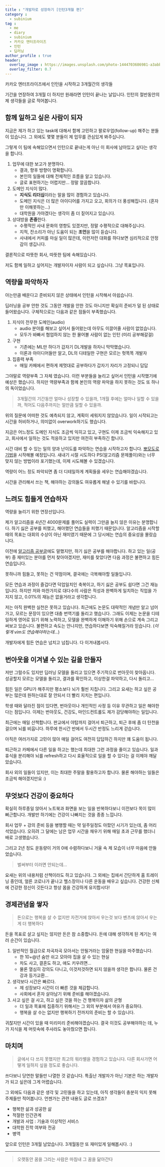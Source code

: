 ```yaml
---
title : "개발자로 성장하기 [인턴3개월 편]"
category :
  - subinium
tag :
  - me
  - diary
  - subinium
  - 카카오 엔터프라이즈
  - 인턴
  - 딥러닝
author_profile : true
header:
  overlay_image : https://images.unsplash.com/photo-1444703686981-a3abbc4d4fe3?ixlib=rb-1.2.1&ixid=eyJhcHBfaWQiOjEyMDd9&auto=format&fit=crop&w=2250&q=80
  overlay_filter: 0.7
---
```


카카오 엔터프라이즈에서 인턴을 시작하고 3개월간의 생각들

기간을 연장하여 3개월 더 하지만 원래라면 인턴이 끝나는 날입니다.
인턴의 절반동안의 제 생각들을 글로 적어봅니다.

## 함께 일하고 싶은 사람이 되자

지금은 제가 하고 있는 task에 대해서 함께 고민하고 팔로우업(follow-up) 해주는 분들이 있습니다.
그 외에도 몇몇 분들이 제 업무를 관심있게 봐주십니다.

그렇게 이 팀에 속해있으면서 인턴으로 끝내는게 아닌 이 회사에 남아있고 싶다는 생각을 합니다.

1. 업무에 대한 보고가 분명하다.
   - 결과, 향후 방향이 명확합니다.
   - 본인의 일들에 대해 전체적인 흐름을 알고 있습니다.
   - 글로 표현하기는 어렵지만... 정말 깔끔합니다.
2. 도메인 지식이 많다.
   - **지식도 리더십**이라는 말을 많이 경험하고 있습니다. 
   - 도메인 지식은 더 많은 아이디어를 가지고 오고, 회의가 더 풍성해집니다. (혼자만 이해못하는...)
   - 대학원을 가야겠다는 생각이 좀 더 짙어지고 있습니다.
3. 상대방을 **존중**한다.
   - 수평적인 사내 문화의 영향도 있겠지만, 정말 수평적으로 대해주십니다.
   - 지적, 잔소리가 아닌 도움이 되는 **조언**을 많이 듣습니다.
   - 사내에서 커피를 마실 일이 많은데, 이런저런 대화를 하다보면 심리적으로 안정감이 생깁니다.
   
결론적으로 따뜻한 회사, 따뜻한 팀에 속해있습니다. 

저도 함께 일하고 싶어지는 개발자이자 사람이 되고 싶습니다. 그냥 목표입니다.

## 역량을 파악하자

아는만큼 배운다고 준비되지 않은 상태에서 인턴을 시작해서 아쉽습니다.

딥러닝을 공부 안한 것도 그동안 개발을 안한 것도 아니지만 확실히 준비가 덜 된 상태로 들어왔습니다.
구체적으로는 다음과 같은 점들이 부족했습니다.

1. 지식이 전무한 도메인(audio) 
    - audio 분야를 해보고 싶어서 들어왔는데 아무도 이끌어줄 사람이 없었습니다.
    - 모두가 바빠서 협업하지 않는 한 물어볼 사람이 없는 인턴 (미리 공부해갈걸)
2. 구현 
    - 기존에는 ML만 하다가 갑자기 DL개발을 하자니 막막했습니다.
    - 이론과 아이디어들만 알고, DL의 디테일한 구현은 모르는 헛똑똑 개발자
3. 집중력 부족
    - 매일 카페에서 편하게 제멋대로 공부하다가 갑자기 자리가 고정되니 답답

그야말로 역량부족 그 자체 였습니다. 이런 부분들을 늘리고 싶어서 인턴을 시작했기에 예상은 했습니다.
하지만 역량부족과 함께 본인의 역량 파악을 하지 못하는 것도 또 하나의 독이었습니다.

> 3개월간의 기간동안 얼마나 성장할 수 있을까, 1개월 후에는 얼마나 일할 수 있을까, 적어도 다음주까지는 얼만큼 일할 수 있을까.

위의 질문에 어떠한 것도 예측되지 않고, 계획이 세워지지 않았습니다. 
일이 시작되고는 시간을 허비하거나, 의미없이 overwork하기도 했습니다.

지금은 어느정도 도메인 지식도 조금씩 익히고 있고, 구현도 이제 조금씩 익숙해지고 있고, 회사에서 일하는 것도 적응하고 있지만 여전히 부족하긴 합니다.

시간 대비 할 수 있는 일의 양과 난이도를 파악하는 연습을 시작하고자 합니다. 
[뽀모도로 기법](https://ko.wikipedia.org/wiki/%ED%8F%AC%EB%AA%A8%EB%8F%84%EB%A1%9C_%EA%B8%B0%EB%B2%95)을 시작해볼 예정입니다. 
새내기 시절 시도하다 PS(알고리즘 문제풀이)와는 너무 맞지 않는 방법이라 포기했는데, 이제 시도해볼 수 있겠습니다.

역량이 어느 정도 파악되면 좀 더 디테일하게 계획들을 세우는 연습해야겠습니다.

시간을 관리해서 쓰는 책, 해야하는 강의들도 여유롭게 해낼 수 있기를 바랍니다. 

## 느려도 힘들게 연습하자

역량을 늘리기 위한 연장선입니다.

제가 알고리즘을 4년간 4000문제를 풀어도 실력이 그만큼 늘지 않은 이유는 분명합니다.
하기 싫은 공부를 피했고, 해야했던 연습들을 피했기 때문입니다. 
알고리즘을 시작할 때의 목표는 대회의 수상이 아닌 재미였기 때문에 그 당시에는 연습의 중요성을 몰랐습니다.

이전에 [알고리즘 공부글](/meaningful-ps-algorithm-study)에도 말했지만, 하기 싫은 공부를 해야합니다.
하고 있는 일(공부) 중 재미있는 분야를 먼저 찾아야겠지만, 재미를 찾았다면 다음 과정은 불편하고 힘든 연습입니다.

못하니까 힘들고, 못하는 건 약점이며, 결국에는 극복해야할 일들입니다.

모든 연습과 과정이 즐겁다면 덕업일치인 축복이고, 하기 싫은 공부도 쉽다면 그건 재능입니다.
하지만 저와 마찬가지로 대다수의 사람은 적성과 완벽하게 일치하는 직업을 가지지 않고, 0.01%의 재능은 없을거라고 생각합니다.

저는 아직 완벽한 실천은 못하고 있습니다. 최근에도 논문도 대략적인 개념만 알고 넘어가고, 모르는 문장이 있으면 대충 번역기를 돌리고 했습니다.
그래도 이제는 논문을 디테일하게 영어로 읽기 위해 노력하고, 모델을 완벽하게 이해하기 위해 손으로 계속 그리고 써보고 있습니다.
불편하고 속도는 안나지만, 연습하다보면 익숙해질거라 믿습니다. (*이렇게 vim도 연습해야하는데...*)

개발자에게 힘든 연습은 넘치고 넘칩니다. 다 이겨내봅시다.

## 번아웃을 이겨낼 수 있는 길을 만들자

저만 그럴수도 있지만 딥러닝 모델을 돌리고 있으면 주기적으로 번아웃이 찾아옵니다. 성공할지 모르는 모델을 돌리고, 결과를 확인하고, 이상한걸 파악하고, 다시 돌리고...

힘든 일은 GPU가 해주지만 평소보다 뇌가 훨씬 지칩니다. 그리고 요새는 하고 싶은 공부는 많은데 원하는대로 잘 안되서 더 빨리 지치는 편입니다.

학생 때와 달라진 점이 있다면, 번아웃이나 개인적인 사정 등 이유 무관하고 일은 해야한다는 점입니다.
이제는 번아웃도, 건강도, 마인드컨트롤도 제가 감당해야하는 일입니다.

최근에는 매일 산책합니다. 판교에서 야탑까지 걸어서 퇴근하고, 퇴근 후에 좀 더 탄천을 걸으며 뇌를 비웁니다.
하루에 한시간 반에서 두시간 반정도 느리게 걷습니다.

아직은 여러가지로 고민이 많아 매일 걸어도 여전히 답답하긴 하지만 꽤 도움이 됩니다.

퇴근하고 카페에서 다른 일을 하고는 했는데 최대한 그런 과정을 줄이고 있습니다.
일과 휴식을 분리해야 뇌를 refresh하고 다시 효율적으로 일을 할 수 있다는 걸 이제야 깨달았습니다.

회사 외의 일들이 있지만, 이는 최대한 주말을 활용하고자 합니다. 물론 해야하는 일들은 조금씩 해야겠지만요 :) 

## 무엇보다 건강이 중요하다

확실히 하루종일 앉아서 노트북과 화면을 보는 일을 반복하다보니 이전보다 목이 많이 뻐근합니다.
개발만 하기에는 건강이 나빠지는 것을 종종 느낍니다.

회사 업무 + 강의 준비 등을 병행할 때는 약 일주일정도 아팠던 시기가 있는데, 좀 어리석었습니다.
오히려 그 달에는 남은 업무 시간을 채우기 위해 매일 초과 근무를 했더니 배로 고생했습니다.

그리고 2년 정도 운동량이 거의 0에 수렴하다보니 거울 속 제 모습이 너무 마음에 안들었습니다.

> 벌써부터 이러면 안되는데...

요새는 위의 내용처럼 산책이라도 하고 있습니다. 그 외에는 집에서 간단하게 홈 트레이닝 중인데, 얼른 코로나가 끝나고 헬스장이나 다른 운동을 배우고 싶습니다.
건강한 신체에 건강한 정신이 깃든다고 항상 몸을 건강하게 유지합시다!

## 경제관념을 쌓자

> 돈으로는 행복을 살 수 없지만 자전거에 앉아서 우는것 보다 벤츠에 앉아서 우는게 더 행복하다 

돈을 목표로 살고 싶지는 않지만 돈은 참 소중합니다.
돈에 대해 생각하게 된 계기는 여러 순간이 있습니다. 

1. 일반적인 월급으로 차곡차곡 모아서는 안될거라는 암울한 현실을 마주했습니다. 
    - 한 10+@년 숨만 쉬고 모아야 집을 살 수 있는 현실
    - 차도 사고, 결혼도 하고, 애도 키우려면...
    - 물론 열심히 강의도 다니고, 이것저것하면 되지 않을까 생각은 합니다. 물론 건강과 등가교환...
2. 생각보다 시간은 빠르다.
    - 제 성장보다 시간이 더 빠른 것을 체감합니다.
    - 사회에서 혼자 살아남기 위해 준비를 해야겠습니다. 
3. 사고 싶은 걸 사고, 하고 싶은 것을 하는 건 행복이자 삶의 균형
    - 더 일과 목표에 집중하기 위해서는 그 외의 부분에서 여유가 중요하다.
    - 행복을 살 수는 없지만 행복하기 전까지의 준비는 할 수 있습니다.

귀찮지만 시간이 있을 때 미리미리 준비해야겠습니다. 
결국 이것도 공부해야하는 데, 누가 지식을 제 머릿속에 주사라도 놓아줬으면 합니다.

## 마치며

> 글에서 다 쓰지 못했지만 최고의 워라밸을 경험하고 있습니다. 다른 회사가면 어떻게 일하지 싶을 정도로 좋습니다.

쓰다보니 당연한 말들만 나열한 것 같습니다. 특출난 개발자가 아닌 기본은 하는 개발자가 되고 싶은데 그게 어렵습니다.

그 외에도 다음과 같은 생각 및 고민들을 하고 있는데, 아직 생각들이 충분히 익지 못해 주제들만 적어봅니다.
언젠가는 관련 내용도 글로 쓰겠죠?

- 행복한 삶과 성공한 삶
- 적절한 인간관계
- 개발과 사업 : 기술과 이상적인 서비스
- 대학원 진학 여부와 전공
- 병역

앞으로 인턴은 3개월 남았습니다. 3개월동안 또 재미있게 일해봅시다. :)

---

> 오랫동안 꿈을 그리는 사람은 마침내 그 꿈을 닮아간다